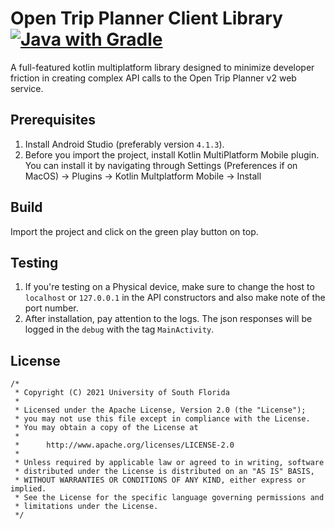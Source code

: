 # Open Trip Planner Client Library [![Java with Gradle](https://github.com/CUTR-at-USF/opentripplanner-client-library/actions/workflows/gradle.yml/badge.svg)](https://github.com/CUTR-at-USF/opentripplanner-client-library/actions/workflows/gradle.yml)

A full-featured kotlin multiplatform library designed to minimize developer friction in creating complex API calls to the Open Trip Planner v2 web service. 

## Prerequisites
1) Install Android Studio (preferably version `4.1.3`). 
2) Before you import the project, install Kotlin MultiPlatform Mobile plugin. You can install it by navigating through Settings (Preferences if on MacOS) -> Plugins -> Kotlin Multplatform Mobile -> Install 

## Build
Import the project and click on the green play button on top. 

## Testing
1) If you're testing on a Physical device, make sure to change the host to `localhost` or `127.0.0.1` in the API constructors and also make note of the port number. 
2) After installation, pay attention to the logs. The json responses will be logged in the `debug` with the tag `MainActivity`. 

## License
```
/*
 * Copyright (C) 2021 University of South Florida
 *
 * Licensed under the Apache License, Version 2.0 (the "License");
 * you may not use this file except in compliance with the License.
 * You may obtain a copy of the License at
 *
 *      http://www.apache.org/licenses/LICENSE-2.0
 *
 * Unless required by applicable law or agreed to in writing, software
 * distributed under the License is distributed on an "AS IS" BASIS,
 * WITHOUT WARRANTIES OR CONDITIONS OF ANY KIND, either express or implied.
 * See the License for the specific language governing permissions and
 * limitations under the License.
 */
```
